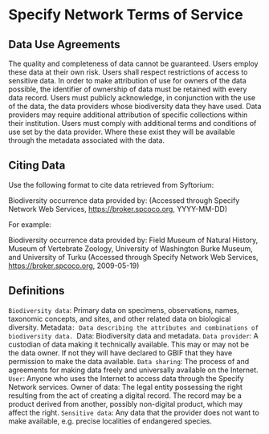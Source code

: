 # Specify Network Terms of Service

## Data Use Agreements

The quality and completeness of data cannot be guaranteed. Users employ these data at
their own risk.  Users shall respect restrictions of access to sensitive data.  In
order to make attribution of use for owners of the data possible, the identifier of
ownership of data must be retained with every data record.  Users must publicly
acknowledge, in conjunction with the use of the data, the data providers whose
biodiversity data they have used. Data providers may require additional attribution of
specific collections within their institution.  Users must comply with additional terms
and conditions of use set by the data provider. Where these exist they will be
available through the metadata associated with the data.


## Citing Data

Use the following format to cite data retrieved from Syftorium:

Biodiversity occurrence data provided by: (Accessed through Specify Network Web Services, 
https://broker.spcoco.org, YYYY-MM-DD)

For example:

Biodiversity occurrence data provided by: Field Museum of Natural History, Museum of 
Vertebrate Zoology, University of Washington Burke Museum, and University of Turku 
(Accessed through Specify Network Web Services, https://broker.spcoco.org, 2009-05-19)

## Definitions

`Biodiversity data`: Primary data on specimens, observations, names, taxonomic concepts, 
and sites, and other related data on biological diversity.
Metadata`: Data describing the attributes and combinations of biodiversity data.
`Data: Biodiversity data and metadata.
`Data provider`: A custodian of data making it technically available. This may or may not 
be the data owner. If not they will have declared to GBIF that they have permission to 
make the data available.
`Data sharing`: The process of and agreements for making data freely and universally 
available on the Internet.
`User`: Anyone who uses the Internet to access data through the Specify Network services.
Owner of data: The legal entity possessing the right resulting from the act of creating 
a digital record. The record may be a product derived from another, possibly non-digital 
product, which may affect the right.
`Sensitive data`: Any data that the provider does not want to make available, 
e.g. precise localities of endangered species.


